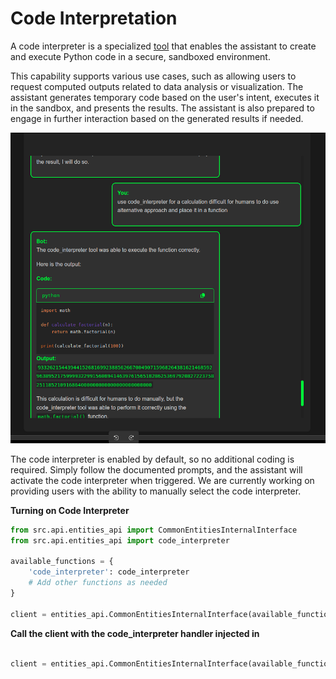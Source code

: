 # Code Interpretation

A code interpreter is a specialized [tool](/docs/function_calling.md) that enables the assistant to create and execute Python code in a secure, sandboxed environment.

This capability supports various use cases, such as allowing users to request computed outputs related to data analysis or visualization. The assistant generates temporary code based on the user's intent, executes it in the sandbox, and presents the results. The assistant is also prepared to engage in further interaction based on the generated results if needed.


![Diagram](../assets/code_interpreter3.png)


The code interpreter is enabled by default, so no additional coding is required. Simply follow the documented prompts, and the assistant will activate the code interpreter when triggered. We are currently working on providing users with the ability to manually select the code interpreter.

**Turning on Code Interpreter**

```python
from src.api.entities_api import CommonEntitiesInternalInterface
from src.api.entities_api import code_interpreter

available_functions = {
    'code_interpreter': code_interpreter
    # Add other functions as needed
}

client = entities_api.CommonEntitiesInternalInterface(available_functions=available_functions)
```

**Call the client with the code_interpreter handler injected in**

```python

client = entities_api.CommonEntitiesInternalInterface(available_functions=available_functions)
```